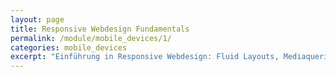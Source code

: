```yaml
---
layout: page
title: Responsive Webdesign Fundamentals
permalink: /module/mobile_devices/1/
categories: mobile_devices
excerpt: "Einführung in Responsive Webdesign: Fluid Layouts, Mediaqueries & Breakpoints."
---
```

